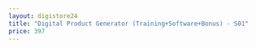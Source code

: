 ```yaml
---
layout: digistore24
title: "Digital Product Generator (Training+Software+Bonus) - S01"
price: 397
---
```

